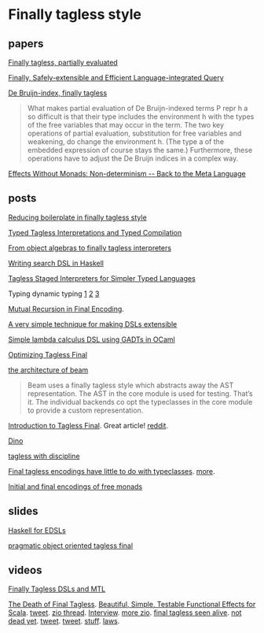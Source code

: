 # Finally tagless style

## papers

[Finally tagless, partially evaluated](http://okmij.org/ftp/tagless-final/JFP.pdf)

[Finally, Safely-extensible and Efficient Language-integrated Query](http://logic.cs.tsukuba.ac.jp/~kam/paper/pepm2016a.pdf)

[De Bruijn-index, finally tagless](http://okmij.org/ftp/tagless-final/course/PE-dB.html)

> What makes partial evaluation of De Bruijn-indexed terms P repr h a so difficult is that their type includes the environment h with the types of the free variables that may occur in the term. The two key operations of partial evaluation, substitution for free variables and weakening, do change the environment h. (The type a of the embedded expression of course stays the same.) Furthermore, these operations have to adjust the De Bruijn indices in a complex way. 

[Effects Without Monads: Non-determinism -- Back to the Meta Language](https://arxiv.org/abs/1905.06544)

## posts

[Reducing boilerplate in finally tagless style](https://www.reddit.com/r/haskell/comments/4416gn/reducing_boilerplate_in_finally_tagless_style/)

[Typed Tagless Interpretations and Typed Compilation](http://okmij.org/ftp/tagless-final/)

[From object algebras to finally tagless interpreters](https://oleksandrmanzyuk.wordpress.com/2014/06/18/from-object-algebras-to-finally-tagless-interpreters-2/)

[Writing search DSL in Haskell](https://www.youtube.com/watch?v=JxC1ExlLjgw)

[Tagless Staged Interpreters for Simpler Typed Languages](http://lambda-the-ultimate.org/node/2438)

Typing dynamic typing [1](http://www.haskell.org/pipermail/haskell-cafe/2006-October/019160.html) [2](http://www.haskell.org/pipermail/haskell-cafe/2006-October/019161.html) [3](http://www.haskell.org/pipermail/haskell-cafe/2006-November/019193.htm)

[Mutual Recursion in Final Encoding](http://aherrmann.github.io/programming/2016/05/28/mutual-recursion-in-final-encoding/).

[A very simple technique for making DSLs extensible](http://pchiusano.github.io/2014-06-12/extensible-dsls.html)

[Simple lambda calculus DSL using GADTs in OCaml](https://stackoverflow.com/questions/22676975/simple-lambda-calculus-dsl-using-gadts-in-ocaml)

[Optimizing Tagless Final](https://lukajcb.github.io/blog/functional/2018/01/03/optimizing-tagless-final.html)

[the architecture of beam](https://www.reddit.com/r/haskell/comments/9tlcw8/joining_sql_tables_in_haskell/)

> Beam uses a finally tagless style which abstracts away the AST representation. The AST in the core module is used for testing. That’s it. The individual backends co opt the typeclasses in the core module to provide a custom representation. 

[Introduction to Tagless Final](https://serokell.io/blog/2018/12/07/tagless-final). Great article! [reddit](https://www.reddit.com/r/haskell/comments/a40z4t/blog_introduction_to_tagless_final/).

[Dino](https://www.reddit.com/r/haskell/comments/bbkh6o/dino_a_convenient_tagless_edsl/)

[tagless with discipline](https://medium.com/iterators/tagless-with-discipline-testing-scala-code-the-right-way-e74993a0d9b1)

[Final tagless encodings have little to do with typeclasses](https://www.reddit.com/r/haskell/comments/nmj8hz/final_tagless_encodings_have_little_to_do_with/). [more](https://twitter.com/trupill/status/1398167586056118274).

[Initial and final encodings of free monads](https://blog.poisson.chat/posts/2021-10-20-initial-final-free-monad.html)

## slides

[Haskell for EDSLs](http://www.andres-loeh.de/HaskellForDSLs.pdf)

[pragmatic object oriented tagless final](http://w.pitula.me/presentations/2019-07-lxscala/#/)

## videos

[Finally Tagless DSLs and MTL](https://www.youtube.com/watch?v=JxC1ExlLjgw)

[The Death of Final Tagless](https://skillsmatter.com/skillscasts/13247-scala-matters). [Beautiful, Simple, Testable Functional Effects for Scala](http://degoes.net/articles/zio-environment). [tweet](https://twitter.com/jdegoes/status/1100499303087423488). [zio thread](https://giuliohome.wordpress.com/2019/02/27/tagless-final-architecture/). [Interview](https://scala.love/effectful-episode-with-john-de-goes/). [more zio](https://twitter.com/jdegoes/status/1101205364014542850). [final tagless seen alive](https://blog.softwaremill.com/final-tagless-seen-alive-79a8d884691d). [not dead yet](https://www.reddit.com/r/hascalator/comments/ayhz79/finally_tagless_not_quite_dead_yet/). [tweet](https://twitter.com/Odomontois/status/1101082500347166720). [tweet](https://twitter.com/Odomontois/status/1100626349327335425). [stuff](https://twitter.com/jdegoes/status/1104309396941799425). [laws](https://twitter.com/MxLambda/status/1106073953129373697).

